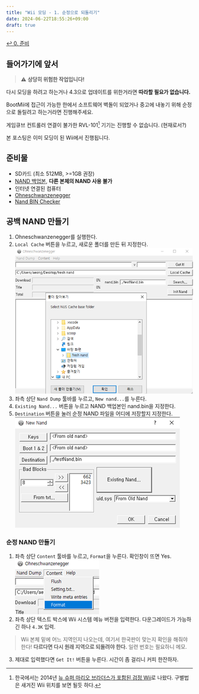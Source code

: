 ```yaml
---
title: "Wii 모딩 - 1. 순정으로 되돌리기"
date: 2024-06-22T18:55:26+09:00
draft: true
---
```


[↩️ 0. 준비](../0_preparation/)

## 들어가기에 앞서
> ⚠️ **상당히 위험한 작업입니다!**

다시 모딩을 하려고 하는거나 4.3으로 업데이트를 위한거라면 **따라할 필요가 없습니다.**

BootMii에 접근이 가능한 한에서 소프트웨어 벽돌이 되었거나 중고에 내놓기 위해 순정으로 돌릴려고 하는거라면 진행해주세요.

게임큐브 컨트롤러 연결이 불가한 RVL-101[^1] 기기는 진행할 수 없습니다. (현재로서?)

본 포스팅은 이미 모딩이 된 Wii에서 진행됩니다.

## 준비물
- SD카드 (최소 512MB, >=1GB 권장)
- [NAND 백업본](https://wii.hacks.guide/bootmii), **다른 본체의 NAND 사용 불가**
- 인터넷 연결된 컴퓨터
- [Ohneschwanzenegger](https://raw.githubusercontent.com/modmii/modmii.github.io/master/temp/ohneschwanzenegger.zip)
- [Nand BIN Checker](https://wii.hacks.guide/assets/files/nandBinCheck.zip)

## 공백 NAND 만들기
1. Ohneschwanzenegger를 실행한다.
2. `Local Cache` 버튼을 누르고, 새로운 폴더를 만든 뒤 지정한다.
![](images/local_cache.png)
3. 좌측 상단 `Nand Dump` 툴바를 누르고, `New nand...`를 누른다.
4. `Existing Nand...` 버튼을 누르고 NAND 백업본인 nand.bin을 지정한다.
5. `Destination` 버튼을 눌러 순정 NAND 파일을 어디에 저장할지 지정한다.
![](images/new_nand.png)

### 순정 NAND 만들기
1. 좌측 상단 `Content` 툴바를 누르고, `Format`을 누른다. 확인창이 뜨면 Yes.
![](images/format.png)
2. 좌측 상단 텍스트 박스에 Wii 시스템 메뉴 버전을 입력한다. 다운그레이드가 가능하긴 하나 `4.3K` 입력.
> Wii 본체 밑에 어느 지역인지 나오는데, 여기서 한국판이 맞는지 확인을 해줘야 한다! **다르다면 다시 원래 지역으로 되돌려야 한다.** 일련 번호는 필요하니 메모.
3. 제대로 입력했다면 `Get It!` 버튼을 누른다. 시간이 좀 걸리니 커피 한잔하자.


[^1]: 한국에서는 2014년 [뉴 슈퍼 마리오 브라더스가 포함된 검정 Wii](https://web.archive.org/web/20200227163741/https://www.nintendo.co.kr/Wii/wii/thebody.php)로 나왔다. 구별법은 새겨진 Wii 위치를 보면 될듯 하다.
